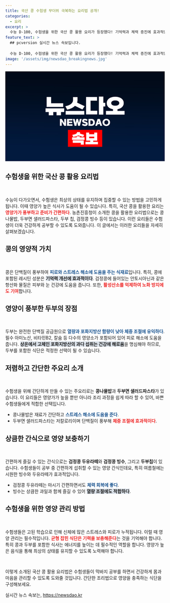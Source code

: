 ```yaml
---
title: 국산 콩 수험생 무더위 극복하는 요리법 공개!
categories:
  - 요리
excerpt: >
  수능 D-100, 수험생을 위한 국산 콩 활용 요리가 등장했다! 기억력과 체력 증진에 효과적인 다양한 콩 요리 레시피로, 스트레스 해소는 물론 영양도 챙겨보자! 클릭해서 자세한 정보를 확인해보세요!
feature_text: >
  ## pcversion 실시간 뉴스 속보입니다.

  수능 D-100, 수험생을 위한 국산 콩 활용 요리가 등장했다! 기억력과 체력 증진에 효과적인 다양한 콩 요리 레시피로, 스트레스 해소는 물론 영양도 챙겨보자! 클릭해서 자세한 정보를 확인해보세요!
image: '/assets/img/newsdao_breakingnews.jpg'
---
```


<p><img src="/assets/img/newsdao_breakingnews.jpg" alt="pcversion 속보" /></p>

<h2 data-ke-size="size26">수험생을 위한 국산 콩 활용 요리법</h2>

<p data-ke-size="size16">&nbsp;</p>

<p>수능이 다가오면서, 수험생은 최상의 상태를 유지하며 집중할 수 있는 방법을 고민하게 됩니다. 이때 영양가 높은 식사가 도움이 될 수 있습니다. 특히, 국산 콩을 활용한 요리는 <b><span style="color: #ee2323;">영양가가 풍부하고 준비가 간편하다</span></b>. 농촌진흥청이 소개한 콩을 활용한 요리법으로는 콩나물밥, 두부면 샐러드파스타, 두부 칩, 검정콩 빙수 등이 있습니다. 이런 요리들은 수험생이 더욱 건강하게 공부할 수 있도록 도와줍니다. 이 글에서는 이러한 요리들을 자세히 살펴보겠습니다.</p>

<h2 data-ke-size="size26">콩의 영양적 가치</h2>

<p data-ke-size="size16">&nbsp;</p>

<p>콩은 단백질이 풍부하여 <b><span style="color: #1a5490;">피로와 스트레스 해소에 도움을 주는 식재료</span></b>입니다. 특히, 콩에 포함된 레시틴 성분은 <b><span style="background-color: #21538527;">기억력 개선에 효과적이다</span></b>. 검정콩에 들어있는 안토시아닌과 같은 항산화 물질은 피부와 눈 건강에 도움을 줍니다. 또한, <b><span style="color: #ee2323;">활성산소를 억제하여 노화 방지에도 기여</span></b>합니다.</p>

<h2 data-ke-size="size26">영양이 풍부한 두부의 장점</h2>

<p data-ke-size="size16">&nbsp;</p>

<p>두부는 완전한 단백질 공급원으로 <b><span style="color: #1a5490;">열량과 포화지방산 함량이 낮아 체중 조절에 유익하다</span></b>. 필수 아미노산, 비타민B2, 칼슘 등 다수의 영양소가 포함되어 있어 피로 해소에 도움을 줍니다. <b><span style="background-color: #21538527;">상온에서 고체인 포화지방산의 과다 섭취는 건강에 해로움</span></b>을 명심해야 하므로, 두부를 포함한 식단은 적정한 선택이 될 수 있습니다.</p>

<h2 data-ke-size="size26">저렴하고 간단한 주요리 소개</h2>

<p data-ke-size="size16">&nbsp;</p>

<p>수험생을 위해 간단하게 만들 수 있는 주요리로는 <strong>콩나물밥</strong>과 <strong>두부면 샐러드파스타</strong>가 있습니다. 이 요리들은 영양가가 높을 뿐만 아니라 조리 과정을 쉽게 따라 할 수 있어, 바쁜 수험생들에게 적합한 선택입니다.</p>

<ul>
    <li>콩나물밥은 재료가 간단하고 <b><span style="color: #1a5490;">스트레스 해소에 도움을 준다</span></b>.</li>
    <li>두부면 샐러드파스타는 저칼로리이며 단백질이 풍부해 <b><span style="color: #ee2323;">체중 조절에 효과적이다</span></b>.</li>
</ul>

<h2 data-ke-size="size26">상큼한 간식으로 영양 보충하기</h2>

<p data-ke-size="size16">&nbsp;</p>

<p>간편하게 즐길 수 있는 간식으로는 <strong>검정콩 두유라떼</strong>와 <strong>검정콩 빙수</strong>, 그리고 <strong>두부칩</strong>이 있습니다. 수험생들이 공부 중 간편하게 섭취할 수 있는 영양 간식인데요, 특히 여름철에는 시원한 빙수와 두유라떼가 효과적입니다.</p>

<ul>
    <li>검정콩 두유라떼는 마시기 간편하면서도 <b><span style="color: #1a5490;">체력 회복에 좋다</span></b>.</li>
    <li>빙수는 상큼한 과일과 함께 즐길 수 있어 <b><span style="background-color: #21538527;">열량 조절에도 적합하다</span></b>.</li>
</ul>

<h2 data-ke-size="size26"> 수험생을 위한 영양 관리 방법</h2>

<p data-ke-size="size16">&nbsp;</p>

<p>수험생들은 고된 학습으로 인해 신체에 많은 스트레스와 피로가 누적됩니다. 이럴 때 영양 관리는 필수적입니다. <b><span style="color: #ee2323;">균형 잡힌 식단은 기력을 보충해준다</span></b>는 것을 기억해야 합니다. 특히 콩과 두부를 포함한 식사는 에너지를 높이는 데 필수적인 역할을 합니다. 영양가 높은 음식을 통해 최상의 상태를 유지할 수 있도록 노력해야 합니다.</p>

<p data-ke-size="size16">&nbsp;</p>

<p>이렇게 소개된 국산 콩 활용 요리법은 수험생들이 막바지 공부를 하면서 건강하게 몸과 마음을 관리할 수 있도록 도와줄 것입니다. 간단한 조리법으로 영양을 충족하는 식단을 구성해보세요.</p>
실시간 뉴스 속보는, <a href="https://newsdao.kr" rel="dofollow">https://newsdao.kr</a>



